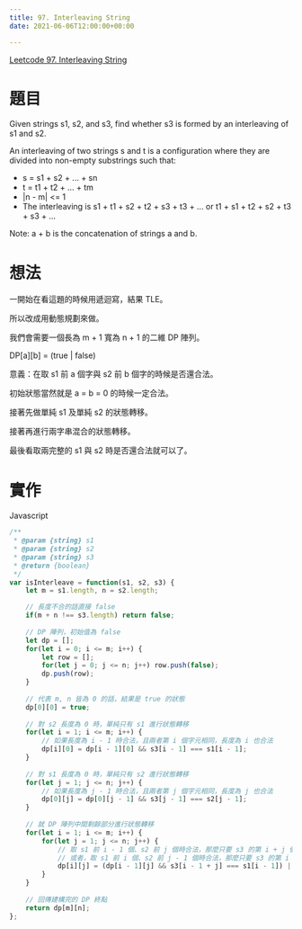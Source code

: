 ```yaml
---
title: 97. Interleaving String
date: 2021-06-06T12:00:00+00:00

---
```

[Leetcode 97. Interleaving String](https://leetcode.com/problems/interleaving-string/)
# 題目
Given strings s1, s2, and s3, find whether s3 is formed by an interleaving of s1 and s2.

An interleaving of two strings s and t is a configuration where they are divided into non-empty substrings such that:

* s = s1 + s2 + ... + sn
* t = t1 + t2 + ... + tm
* |n - m| <= 1
* The interleaving is s1 + t1 + s2 + t2 + s3 + t3 + ... or t1 + s1 + t2 + s2 + t3 + s3 + ...

Note: a + b is the concatenation of strings a and b.

# 想法

一開始在看這題的時候用遞迴寫，結果 TLE。

所以改成用動態規劃來做。

我們會需要一個長為 m + 1 寬為 n + 1 的二維 DP 陣列。

DP[a][b] = (true | false)

意義：在取 s1 前 a 個字與 s2 前 b 個字的時候是否還合法。

初始狀態當然就是 a = b = 0 的時候一定合法。

接著先做單純 s1 及單純 s2 的狀態轉移。

接著再進行兩字串混合的狀態轉移。

最後看取兩完整的 s1 與 s2 時是否還合法就可以了。

# 實作
Javascript
```javascript
/**
 * @param {string} s1
 * @param {string} s2
 * @param {string} s3
 * @return {boolean}
 */
var isInterleave = function(s1, s2, s3) {
    let m = s1.length, n = s2.length;

    // 長度不合的話直接 false
    if(m + n !== s3.length) return false;
    
    // DP 陣列，初始值為 false
    let dp = [];
    for(let i = 0; i <= m; i++) {
        let row = [];
        for(let j = 0; j <= n; j++) row.push(false);
        dp.push(row);
    }
    
    // 代表 m, n 皆為 0 的話，結果是 true 的狀態
    dp[0][0] = true;
    
    // 對 s2 長度為 0 時，單純只有 s1 進行狀態轉移
    for(let i = 1; i <= m; i++) {
        // 如果長度為 i - 1 時合法，且兩者第 i 個字元相同，長度為 i 也合法
        dp[i][0] = dp[i - 1][0] && s3[i - 1] === s1[i - 1];
    }
    
    // 對 s1 長度為 0 時，單純只有 s2 進行狀態轉移
    for(let j = 1; j <= n; j++) {
        // 如果長度為 j - 1 時合法，且兩者第 j 個字元相同，長度為 j 也合法
        dp[0][j] = dp[0][j - 1] && s3[j - 1] === s2[j - 1];
    }
    
    // 就 DP 陣列中間剩餘部分進行狀態轉移
    for(let i = 1; i <= m; i++) {
        for(let j = 1; j <= n; j++) {
            // 取 s1 前 i - 1 個、s2 前 j 個時合法，那麼只要 s3 的第 i + j 個字元與 s1 的第 i 個字元相同就合法
            // 或者，取 s1 前 i 個、s2 前 j - 1 個時合法，那麼只要 s3 的第 i + j 個字元與 s2 的第 j 個字元相同就合法
            dp[i][j] = (dp[i - 1][j] && s3[i - 1 + j] === s1[i - 1]) || (dp[i][j - 1] && s3[j - 1 + i] === s2[j - 1]);
        }
    }
    
    // 回傳建構完的 DP 終點
    return dp[m][n];
};
```